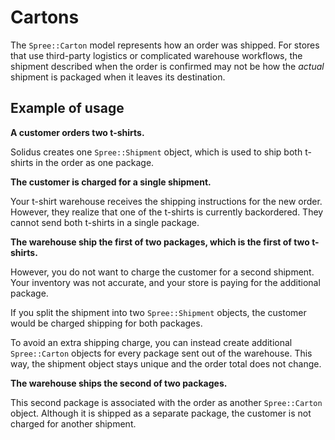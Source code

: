 # Cartons

The `Spree::Carton` model represents how an order was shipped. For stores that
use third-party logistics or complicated warehouse workflows, the shipment
described when the order is confirmed may not be how the *actual* shipment is
packaged when it leaves its destination.

## Example of usage

**A customer orders two t-shirts.**

Solidus creates one `Spree::Shipment` object, which is used to ship both
t-shirts in the order as one package.

**The customer is charged for a single shipment.**

Your t-shirt warehouse receives the shipping instructions for the new order.
However, they realize that one of the t-shirts is currently backordered. They
cannot send both t-shirts in a single package.

**The warehouse ship the first of two packages, which is the first of two
t-shirts.**

However, you do not want to charge the customer for a second shipment. Your
inventory was not accurate, and your store is paying for the additional package.

If you split the shipment into two `Spree::Shipment` objects, the customer would
be charged shipping for both packages.

To avoid an extra shipping charge, you can instead create additional
`Spree::Carton` objects for every package sent out of the warehouse. This way,
the shipment object stays unique and the order total does not change.

**The warehouse ships the second of two packages.**

This second package is associated with the order as another `Spree::Carton`
object. Although it is shipped as a separate package, the customer is not
charged for another shipment.

<!-- TODO:
  This article is a stub.
-->

